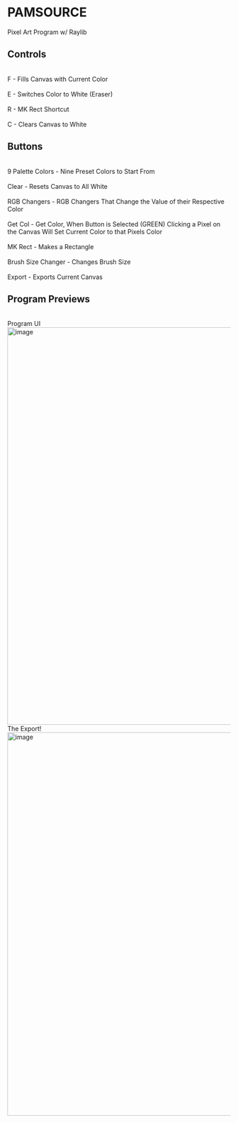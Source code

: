 # PAMSOURCE
Pixel Art Program w/ Raylib

## Controls
<br> F - Fills Canvas with Current Color </br>
<br> E - Switches Color to White (Eraser) </br>
<br> R - MK Rect Shortcut </br>
<br> C - Clears Canvas to White </br>

## Buttons
<br> 9 Palette Colors - Nine Preset Colors to Start From </br>
<br> Clear - Resets Canvas to All White </br>
<br> RGB Changers - RGB Changers That Change the Value of their Respective Color </br>
<br> Get Col - Get Color, When Button is Selected (GREEN) Clicking a Pixel on the Canvas Will Set Current Color to that Pixels Color </br>
<br> MK Rect - Makes a Rectangle </br>
<br> Brush Size Changer - Changes Brush Size </br>
<br> Export - Exports Current Canvas </br>

## Program Previews
<br> Program UI </br>
<img width="1284" height="896" alt="image" src="https://github.com/user-attachments/assets/512e8d96-d95e-49c7-92a1-5592ead3cc65" />
<br> The Export! </br>
<img width="864" height="864" alt="image" src="https://github.com/user-attachments/assets/94ec1d8f-1f04-41a8-b10b-bf784844f0d1" />

